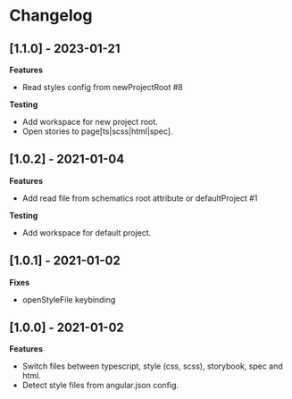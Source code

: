 # Changelog

## [1.1.0] - 2023-01-21

**Features**

- Read styles config from newProjectRoot #8

**Testing**

- Add workspace for new project root.
- Open stories to page[ts|scss|html|spec].

## [1.0.2] - 2021-01-04

**Features**

- Add read file from schematics root attribute or defaultProject #1

**Testing**

- Add workspace for default project.

## [1.0.1] - 2021-01-02

**Fixes**

- openStyleFile keybinding

## [1.0.0] - 2021-01-02

**Features**

- Switch files between typescript, style (css, scss), storybook, spec and html.
- Detect style files from angular.json config.
